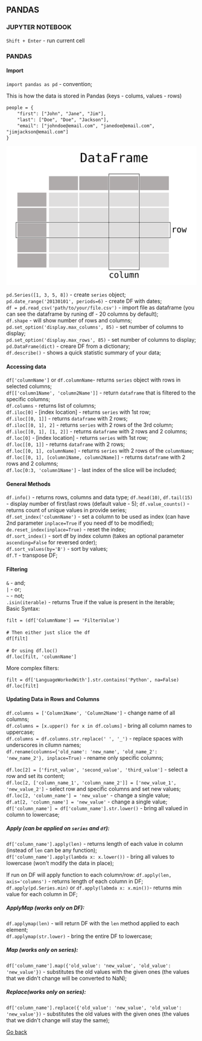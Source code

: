 ## PANDAS

### JUPYTER NOTEBOOK

`Shift + Enter` - run current cell

### PANDAS

#### Import

`import pandas as pd` - convention;

This is how the data is stored in Pandas (keys - colums, values - rows)

    people = {
        "first": ["John", "Jane", "Jim"],
        "last": ["Doe", "Doe", "Jackson"],
        "email": ["johndoe@email.com", "janedoe@email.com", "jimjackson@email.com"]
    }

![DataFrame Representation](./assets/dataframe.svg)

`pd.Series([1, 3, 5, 8])` - create `series` object;  
`pd.date_range('20130101', periods=6)` - create DF with dates;  
`df = pd.read_csv('path/to/your/file.csv')` - import file as dataframe (you can see the dataframe by runing df - 20 columns by default);  
`df.shape` - will show number of rows and columns;  
`pd.set_option('display.max_columns', 85)` - set number of columns to display;  
`pd.set_option('display.max_rows', 85)` - set number of columns to display;  
`pd.DataFrame(dict)` - creare DF from a dictionary;  
`df.describe()` - shows a quick statistic summary of your data;

#### Accessing data

`df['columnName']` or `df.columnName`- returns `series` object with rows in selected columns;  
`df[['column1Name', 'column2Name']]` - return `dataframe` that is filtered to the specific columns;  
`df.columns` - returns list of columns;  
`df.iloc[0]` - [index location] - returns `series` with 1st row;  
`df.iloc[[0, 1]]` - returns `dataframe` with 2 rows;  
`df.iloc[[0, 1], 2]` - returns `series` with 2 rows of the 3rd column;  
`df.iloc[[0, 1], [1, 2]]` - returns `dataframe` with 2 rows and 2 columns;  
`df.loc[0]` - [index location] - returns `series` with 1st row;  
`df.loc[[0, 1]]` - returns `dataframe` with 2 rows;  
`df.loc[[0, 1], columnName]` - returns `series` with 2 rows of the `columnName`;  
`df.loc[[0, 1], [column1Name, column2Name]]` - returns `dataframe` with 2 rows and 2 columns;  
`df.loc[0:3, 'column1Name']` - last index of the slice will be included;

#### General Methods

`df.info()` - returns rows, columns and data type;
`df.head(10)`, `df.tail(15)` - display number of first/last rows (default value - 5);
`df.value_counts()` - returns count of unique values in provide series;  
`df.set_index('columnName')` - set a column to be used as index (can have 2nd parameter `inplace=True` if you need df to be modified);  
`de.reset_index(inplace=True)` - reset the index;  
`df.sort_index()` - sort df by index column (takes an optional parameter `ascending=False` for reversed order);  
`df.sort_values(by='B')` - sort by values;  
`df.T` - transpose DF;

#### Filtering

`&` - and;  
`|` - or;  
`~` - not;  
`.isin(iterable)` - returns True if the value is present in the iterable;  
Basic Syntax:

    filt = (df['ColumnName'] == 'FilterValue')

    # Then either just slice the df
    df[filt]

    # Or using df.loc()
    df.loc[filt, 'columnName']

More complex filters:

    filt = df['LanguageWorkedWith'].str.contains('Python', na=False)
    df.loc[filt]

#### Updating Data in Rows and Columns

`df.columns = ['Column1Name', 'Column2Name']` - change name of all columns;  
`df.columns = [x.upper() for x in df.colums]` - bring all column names to uppercase;  
`df.columns = df.columns.str.replace(' ', '_')` - replace spaces with underscores in cilumn names;  
`df.rename(columns={'old_name': 'new_name', 'old_name_2': 'new_name_2'}, inplace=True)` - rename only specific columns;

`df.loc[2] = ['first_value', 'second_value', 'third_value']` - select a row and set its content;  
`df.loc[2, ['column_name_1', 'column_name_2']] = ['new_value_1', 'new_value_2']` - select row and specific columns and set new values;  
`df.loc[2, 'column_name'] = 'new_value'` - change a single value;  
`df.at[2, 'column_name'] = 'new_value'` - change a single value;  
`df['column_name'] = df['column_name'].str.lower()` - bring all valued in column to lowercase;

##### Apply (can be applied on `series` and `df`):

`df['column_name'].apply(len)` - returns length of each value in column (instead of `len` can be any function);  
`df['column_name'].apply(lambda x: x.lower())` - bring all values to lowercase (won't modify the data in place);

If run on DF will apply function to each column/row:
`df.apply(len, axis='columns')` - returns length of each column in DF;  
`df.apply(pd.Series.min)` or `df.apply(labmda x: x.min())`- returns min value for each column in DF;

##### ApplyMap (works only on DF):

`df.applymap(len)` - will return DF with the `len` method applied to each element;  
`df.applymap(str.lower)` - bring the entire DF to lowercase;

##### Map (works only on series):

`df['column_name'].map({'old_value': 'new_value', 'old_value': 'new_value'})` - substitutes the old values with the given ones (the values that we didn't change will be converted to NaN);

##### Replace(works only on series):

`df['column_name'].replace({'old_value': 'new_value', 'old_value': 'new_value'})` - substitutes the old values with the given ones (the values that we didn't change will stay the same);

[Go back](../README.md)
